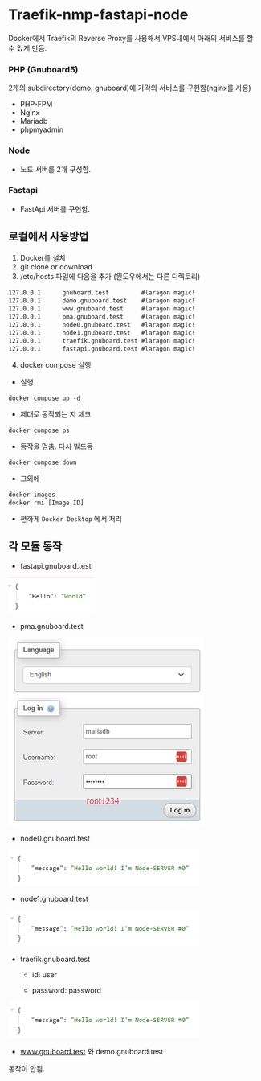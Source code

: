 # Traefik-nmp-fastapi-node
Docker에서 Traefik의 Reverse Proxy를 사용해서  VPS내에서 아래의 서비스를 할 수 있게 만듬.
### PHP (Gnuboard5)
2개의 subdirectory(demo, gnuboard)에 가각의 서비스를 구현함(nginx를 사용)
- PHP-FPM
- Nginx
- Mariadb
- phpmyadmin
### Node
- 노드 서버를 2개 구성함.
### Fastapi
- FastApi 서버를 구현함.

## 로컬에서 사용방법
1. Docker를 설치
2. git clone or download
3. /etc/hosts 파일에 다음을 추가 (윈도우에서는 다른 디렉토리)
```
127.0.0.1      gnuboard.test         #laragon magic!
127.0.0.1      demo.gnuboard.test    #laragon magic! 
127.0.0.1      www.gnuboard.test     #laragon magic!
127.0.0.1      pma.gnuboard.test     #laragon magic!
127.0.0.1      node0.gnuboard.test   #laragon magic!
127.0.0.1      node1.gnuboard.test   #laragon magic!
127.0.0.1      traefik.gnuboard.test #laragon magic!
127.0.0.1      fastapi.gnuboard.test #laragon magic!
```
4. docker compose 실행
- 실행
```
docker compose up -d
```
- 제대로 동작되는 지 체크
```
docker compose ps
```
- 동작을 멈춤.  다시 빌드등
```
docker compose down
```
- 그외에
```
docker images
docker rmi [Image ID]
```
- 편하게 `Docker Desktop` 에서 처리

## 각 모듈 동작
- fastapi.gnuboard.test

![alt text](image-4.png)

- pma.gnuboard.test

![alt text](image.png)

- node0.gnuboard.test

![alt text](image-1.png)

- node1.gnuboard.test

![alt text](image-2.png)

- traefik.gnuboard.test

  - id: user

  - password: password

![alt text](image-3.png)

- www.gnuboard.test 와 demo.gnuboard.test

동작이 안됨.